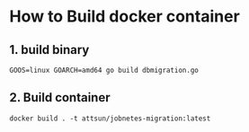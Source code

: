 # How to Build docker container
## 1. build binary
```
GOOS=linux GOARCH=amd64 go build dbmigration.go
```

## 2. Build container
```
docker build . -t attsun/jobnetes-migration:latest
```
